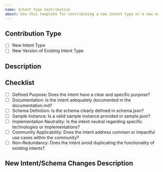 ```yaml
---
name: Intent Type Contribution
about: Use this template for contributing a new intent type or a new version of an existing intent type.
---
```


## Contribution Type

- [ ] New Intent Type
- [ ] New Version of Existing Intent Type

## Description

<!-- 
If this is a new intent type, provide a description of the intent.
If this is a new version of an existing intent type, describe the changes made in this version.
-->

## Checklist

- [ ] Defined Purpose: Does the intent have a clear and specific purpose?
- [ ] Documentation: Is the intent adequately documented in the documentation.md?
- [ ] Schema Definition: Is the schema clearly defined in schema.json?
- [ ] Sample Instance: Is a valid sample instance provided in sample.json?
- [ ] Implementation Neutrality: Is the intent neutral regarding specific technologies or implementations?
- [ ] Community Applicability: Does the intent address common or impactful use cases within the community?
- [ ] Non-Redundancy: Does the intent avoid duplicating the functionality of existing intents?

## New Intent/Schema Changes Description

<!--
Provide a detailed description of the new intent or schema changes in this section.
Include any new attributes or changes to existing attributes, and how these changes address specific use cases or requirements.
-->